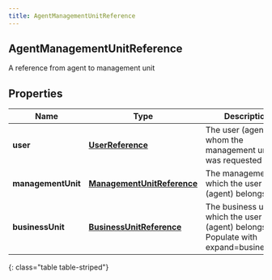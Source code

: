 ```yaml
---
title: AgentManagementUnitReference
---
```

## AgentManagementUnitReference
A reference from agent to management unit

## Properties

|Name | Type | Description | Notes|
|------------ | ------------- | ------------- | -------------|
| **user** | [**UserReference**](UserReference.html) | The user (agent) for whom the management unit was requested | [optional] |
| **managementUnit** | [**ManagementUnitReference**](ManagementUnitReference.html) | The management to which the user (agent) belongs | [optional] |
| **businessUnit** | [**BusinessUnitReference**](BusinessUnitReference.html) | The business unit to which the user (agent) belongs. Populate with expand=businessUnit | [optional] |
{: class="table table-striped"}


